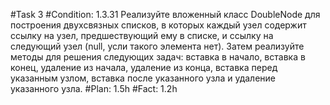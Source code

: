 #Task 3
#Condition: 1.3.31 Реализуйте вложенный класс DoubleNode для построения двухсвязных списков, в которых каждый узел содержит ссылку на узел, предшествующий ему в списке, и ссылку на следующий узел (null, усли такого элемента нет). Затем реализуйте методы для решения следующих задач: вставка в начало, вставка в конец, удаление из начала, удаление из конца, вставка перед указанным узлом, вставка после указанного узла и удаление указанного узла.
#Plan: 1.5h
#Fact: 1.2h